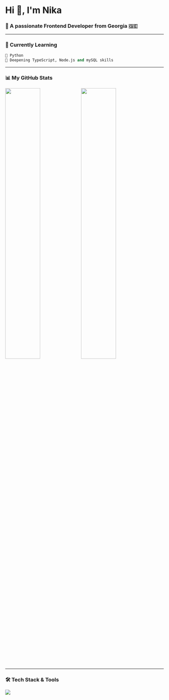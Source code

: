 <h1 align="left">Hi 👋, I'm Nika</h1>
<h3 align="left">🚀 A passionate Frontend Developer from Georgia 🇬🇪</h3>

---

### 🫠 Currently Learning

```python
🌱 Python
🚧 Deepening TypeScript, Node.js and mySQL skills
```

---

### 📊 My GitHub Stats

<p align="left">
  <img src="https://github-readme-stats.vercel.app/api?username=yopblip&show_icons=true&theme=radical" width="47%"/>
  <img src="https://github-readme-stats.vercel.app/api/top-langs/?username=yopblip&layout=compact&theme=radical" width="47%"/>
</p>

---

### 🛠️ Tech Stack & Tools

<p align="left">
  <img src="https://skillicons.dev/icons?i=html,css,js,ts,react,nodejs,express,git,bootstrap,mysql" />
</p>
